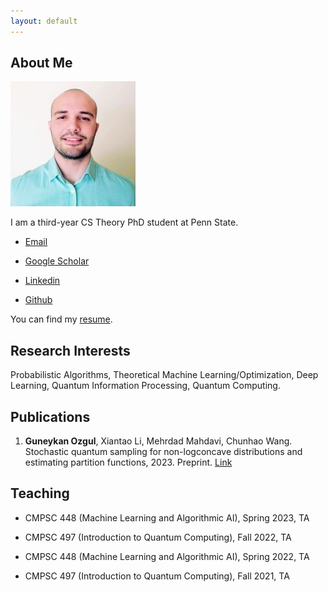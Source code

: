 ```yaml
---
layout: default
---
```


## About Me

<img class="profile-picture" src="pp.jpeg">

I am a third-year CS Theory PhD student at Penn State. 

* [Email](mailto:gmo5119@psu.edu)

* [Google Scholar](https://scholar.google.com/citations?user=SqBr5pYAAAAJ&hl=en)

* [Linkedin](https://www.linkedin.com/in/guneykan-ozgul/)

* [Github](https://github.com/guneykan)

You can find my [resume](resume.pdf). 
## Research Interests

Probabilistic Algorithms, Theoretical Machine Learning/Optimization, Deep Learning, Quantum Information Processing, Quantum Computing.

## Publications

1.  **Guneykan Ozgul**, Xiantao Li, Mehrdad Mahdavi, Chunhao Wang. Stochastic quantum sampling for non-logconcave distributions and estimating partition functions, 2023. Preprint. [Link](https://arxiv.org/abs/2310.11445)

## Teaching 

* CMPSC 448 (Machine Learning and Algorithmic AI), Spring 2023, TA

* CMPSC 497 (Introduction to Quantum Computing), Fall 2022, TA 

* CMPSC 448 (Machine Learning and Algorithmic AI), Spring 2022, TA
 
* CMPSC 497 (Introduction to Quantum Computing), Fall 2021, TA
